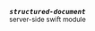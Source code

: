 <p align="center">
  <strong><em><code>structured-document</code></em></strong><br><small>server-side swift module</small>
</p>
